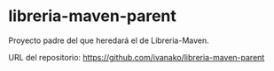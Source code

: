 # libreria-maven-parent

Proyecto padre del que heredará el de Libreria-Maven.

URL del repositorio: https://github.com/ivanako/libreria-maven-parent
